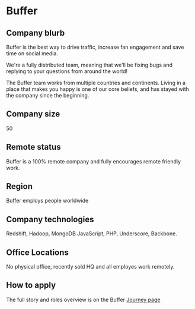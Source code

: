 # Buffer

## Company blurb

Buffer is the best way to drive traffic, increase fan engagement and save time on social media.

We're a fully distributed team, meaning that we'll be fixing bugs and replying to your questions from around the world!

The Buffer team works from multiple countries and continents. Living in a place that makes you happy is one of our core beliefs, and has stayed with the company since the beginning.

## Company size

50

## Remote status

Buffer is a 100% remote company and fully encourages remote friendly work.

## Region

Buffer employs people worldwide

## Company technologies

Redshift, Hadoop, MongoDB JavaScript, PHP, Underscore, Backbone.

## Office Locations

No physical office, recently sold HQ and all employes work remotely.

## How to apply

The full story and roles overview is on the Buffer [Journey page](https://buffer.com/journey)
